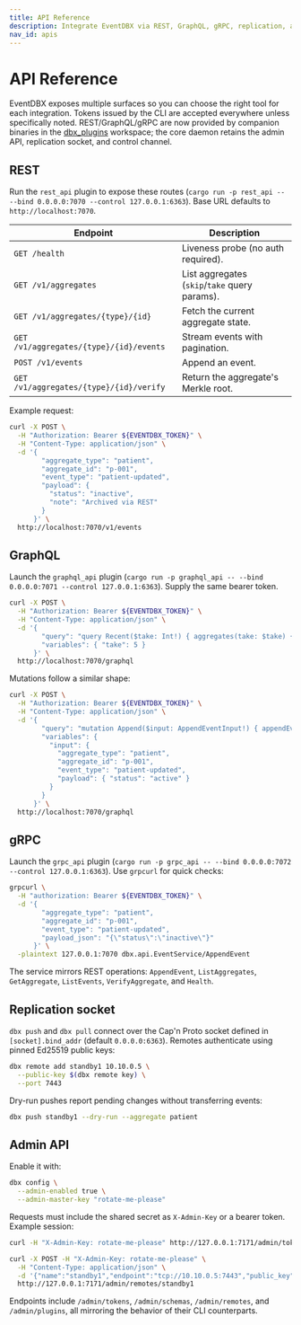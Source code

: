 ```yaml
---
title: API Reference
description: Integrate EventDBX via REST, GraphQL, gRPC, replication, and the Admin API.
nav_id: apis
---
```


# API Reference

EventDBX exposes multiple surfaces so you can choose the right tool for each integration. Tokens issued by the CLI are accepted everywhere unless specifically noted. REST/GraphQL/gRPC are now provided by companion binaries in the [dbx_plugins](https://github.com/thachp/dbx_plugins) workspace; the core daemon retains the admin API, replication socket, and control channel.

## REST

Run the `rest_api` plugin to expose these routes (`cargo run -p rest_api -- --bind 0.0.0.0:7070 --control 127.0.0.1:6363`). Base URL defaults to `http://localhost:7070`.

| Endpoint | Description |
| --- | --- |
| `GET /health` | Liveness probe (no auth required). |
| `GET /v1/aggregates` | List aggregates (`skip`/`take` query params). |
| `GET /v1/aggregates/{type}/{id}` | Fetch the current aggregate state. |
| `GET /v1/aggregates/{type}/{id}/events` | Stream events with pagination. |
| `POST /v1/events` | Append an event. |
| `GET /v1/aggregates/{type}/{id}/verify` | Return the aggregate's Merkle root. |

Example request:

```bash
curl -X POST \
  -H "Authorization: Bearer ${EVENTDBX_TOKEN}" \
  -H "Content-Type: application/json" \
  -d '{
        "aggregate_type": "patient",
        "aggregate_id": "p-001",
        "event_type": "patient-updated",
        "payload": {
          "status": "inactive",
          "note": "Archived via REST"
        }
      }' \
  http://localhost:7070/v1/events
```

## GraphQL

Launch the `graphql_api` plugin (`cargo run -p graphql_api -- --bind 0.0.0.0:7071 --control 127.0.0.1:6363`). Supply the same bearer token.

```bash
curl -X POST \
  -H "Authorization: Bearer ${EVENTDBX_TOKEN}" \
  -H "Content-Type: application/json" \
  -d '{
        "query": "query Recent($take: Int!) { aggregates(take: $take) { aggregate_type aggregate_id version state } }",
        "variables": { "take": 5 }
      }' \
  http://localhost:7070/graphql
```

Mutations follow a similar shape:

```bash
curl -X POST \
  -H "Authorization: Bearer ${EVENTDBX_TOKEN}" \
  -H "Content-Type: application/json" \
  -d '{
        "query": "mutation Append($input: AppendEventInput!) { appendEvent(input: $input) { aggregate_type aggregate_id version payload } }",
        "variables": {
          "input": {
            "aggregate_type": "patient",
            "aggregate_id": "p-001",
            "event_type": "patient-updated",
            "payload": { "status": "active" }
          }
        }
      }' \
  http://localhost:7070/graphql
```

## gRPC

Launch the `grpc_api` plugin (`cargo run -p grpc_api -- --bind 0.0.0.0:7072 --control 127.0.0.1:6363`). Use `grpcurl` for quick checks:

```bash
grpcurl \
  -H "authorization: Bearer ${EVENTDBX_TOKEN}" \
  -d '{
        "aggregate_type": "patient",
        "aggregate_id": "p-001",
        "event_type": "patient-updated",
        "payload_json": "{\"status\":\"inactive\"}"
      }' \
  -plaintext 127.0.0.1:7070 dbx.api.EventService/AppendEvent
```

The service mirrors REST operations: `AppendEvent`, `ListAggregates`, `GetAggregate`, `ListEvents`, `VerifyAggregate`, and `Health`.

## Replication socket

`dbx push` and `dbx pull` connect over the Cap'n Proto socket defined in `[socket].bind_addr` (default `0.0.0.0:6363`). Remotes authenticate using pinned Ed25519 public keys:

```bash
dbx remote add standby1 10.10.0.5 \
  --public-key $(dbx remote key) \
  --port 7443
```

Dry-run pushes report pending changes without transferring events:

```bash
dbx push standby1 --dry-run --aggregate patient
```

## Admin API

Enable it with:

```bash
dbx config \
  --admin-enabled true \
  --admin-master-key "rotate-me-please"
```

Requests must include the shared secret as `X-Admin-Key` or a bearer token. Example session:

```bash
curl -H "X-Admin-Key: rotate-me-please" http://127.0.0.1:7171/admin/tokens

curl -X POST -H "X-Admin-Key: rotate-me-please" \
  -H "Content-Type: application/json" \
  -d '{"name":"standby1","endpoint":"tcp://10.10.0.5:7443","public_key":"BASE64"}' \
  http://127.0.0.1:7171/admin/remotes/standby1
```

Endpoints include `/admin/tokens`, `/admin/schemas`, `/admin/remotes`, and `/admin/plugins`, all mirroring the behavior of their CLI counterparts.
